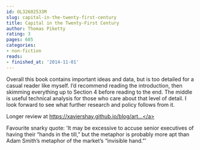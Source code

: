 ```yaml
---
id: OL32602533M
slug: capital-in-the-twenty-first-century
title: Capital in the Twenty-First Century
author: Thomas Piketty
rating: 3
pages: 685
categories:
- non-fiction
reads:
- finished_at: '2014-11-01'
---
```

Overall this book contains important ideas and data, but is too detailed for a casual reader like myself. I’d recommend reading the introduction, then skimming everything up to Section 4 before reading to the end. The middle is useful technical analysis for those who care about that level of detail. I look forward to see what further research and policy follows from it.

Longer review at <a target="_blank" rel="noopener nofollow" href="https://xaviershay.github.io/blog/articles/capital-21st-century-review.html">https://xaviershay.github.io/blog/art...</a>

Favourite snarky quote: 'It may be excessive to accuse senior executives of having their “hands in the till,” but the metaphor is probably more apt than Adam Smith’s metaphor of the market’s “invisible hand.”'
